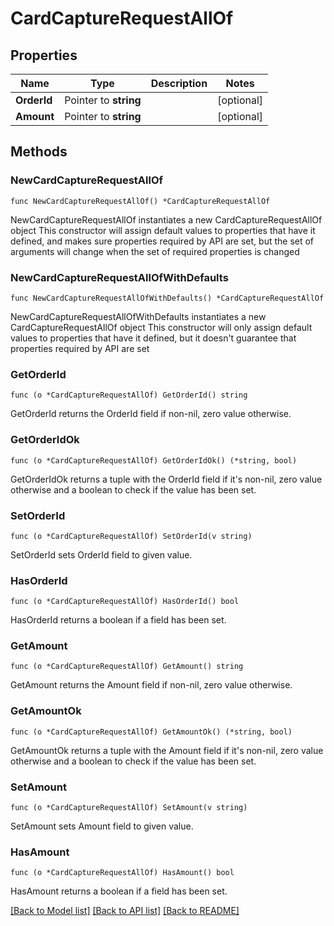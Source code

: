 # CardCaptureRequestAllOf

## Properties

Name | Type | Description | Notes
------------ | ------------- | ------------- | -------------
**OrderId** | Pointer to **string** |  | [optional] 
**Amount** | Pointer to **string** |  | [optional] 

## Methods

### NewCardCaptureRequestAllOf

`func NewCardCaptureRequestAllOf() *CardCaptureRequestAllOf`

NewCardCaptureRequestAllOf instantiates a new CardCaptureRequestAllOf object
This constructor will assign default values to properties that have it defined,
and makes sure properties required by API are set, but the set of arguments
will change when the set of required properties is changed

### NewCardCaptureRequestAllOfWithDefaults

`func NewCardCaptureRequestAllOfWithDefaults() *CardCaptureRequestAllOf`

NewCardCaptureRequestAllOfWithDefaults instantiates a new CardCaptureRequestAllOf object
This constructor will only assign default values to properties that have it defined,
but it doesn't guarantee that properties required by API are set

### GetOrderId

`func (o *CardCaptureRequestAllOf) GetOrderId() string`

GetOrderId returns the OrderId field if non-nil, zero value otherwise.

### GetOrderIdOk

`func (o *CardCaptureRequestAllOf) GetOrderIdOk() (*string, bool)`

GetOrderIdOk returns a tuple with the OrderId field if it's non-nil, zero value otherwise
and a boolean to check if the value has been set.

### SetOrderId

`func (o *CardCaptureRequestAllOf) SetOrderId(v string)`

SetOrderId sets OrderId field to given value.

### HasOrderId

`func (o *CardCaptureRequestAllOf) HasOrderId() bool`

HasOrderId returns a boolean if a field has been set.

### GetAmount

`func (o *CardCaptureRequestAllOf) GetAmount() string`

GetAmount returns the Amount field if non-nil, zero value otherwise.

### GetAmountOk

`func (o *CardCaptureRequestAllOf) GetAmountOk() (*string, bool)`

GetAmountOk returns a tuple with the Amount field if it's non-nil, zero value otherwise
and a boolean to check if the value has been set.

### SetAmount

`func (o *CardCaptureRequestAllOf) SetAmount(v string)`

SetAmount sets Amount field to given value.

### HasAmount

`func (o *CardCaptureRequestAllOf) HasAmount() bool`

HasAmount returns a boolean if a field has been set.


[[Back to Model list]](../README.md#documentation-for-models) [[Back to API list]](../README.md#documentation-for-api-endpoints) [[Back to README]](../README.md)


